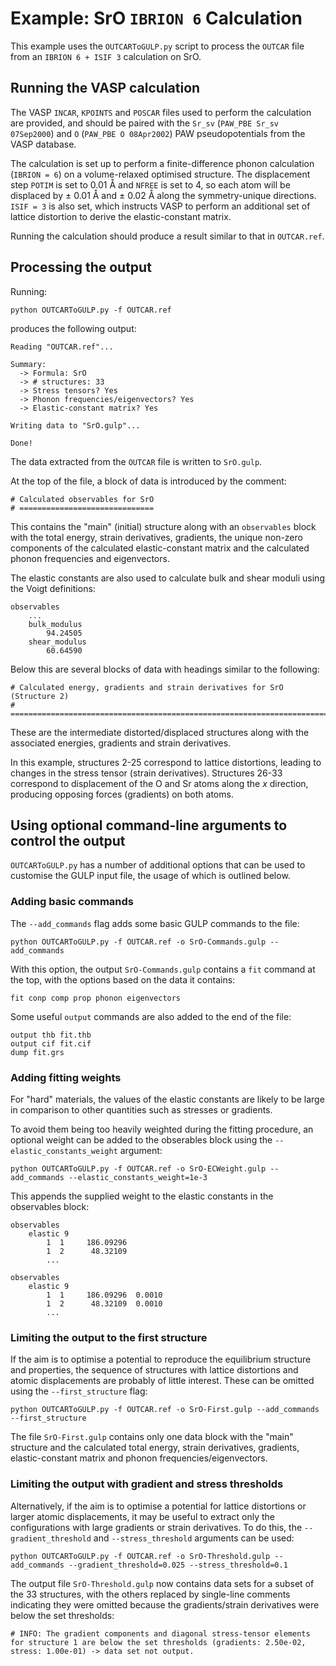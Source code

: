Example: SrO `IBRION 6` Calculation
===================================

This example uses the `OUTCARToGULP.py` script to process the `OUTCAR` file from an `IBRION 6 + ISIF 3` calculation on SrO.

Running the VASP calculation
----------------------------

The VASP `INCAR`, `KPOINTS` and `POSCAR` files used to perform the calculation are provided, and should be paired with the `Sr_sv` (`PAW_PBE Sr_sv 07Sep2000`) and `O` (`PAW_PBE O 08Apr2002`) PAW pseudopotentials from the VASP database.

The calculation is set up to perform a finite-difference phonon calculation (`IBRION = 6`) on a volume-relaxed optimised structure.
The displacement step `POTIM` is set to 0.01 &#8491; and `NFREE` is set to 4, so each atom will be displaced by &plusmn; 0.01 &#8491; and &plusmn; 0.02 &#8491; along the symmetry-unique directions.
`ISIF = 3` is also set, which instructs VASP to perform an additional set of lattice distortion to derive the elastic-constant matrix.

Running the calculation should produce a result similar to that in `OUTCAR.ref`.

Processing the output
---------------------

Running:

`python OUTCARToGULP.py -f OUTCAR.ref`

produces the following output:

```
Reading "OUTCAR.ref"...

Summary:
  -> Formula: SrO
  -> # structures: 33
  -> Stress tensors? Yes
  -> Phonon frequencies/eigenvectors? Yes
  -> Elastic-constant matrix? Yes

Writing data to "SrO.gulp"...

Done!
```

The data extracted from the `OUTCAR` file is written to `SrO.gulp`.

At the top of the file, a block of data is introduced by the comment:

```
# Calculated observables for SrO
# ==============================
```

This contains the "main" (initial) structure along with an `observables` block with the total energy, strain derivatives, gradients, the unique non-zero components of the calculated elastic-constant matrix and the calculated phonon frequencies and eigenvectors.

The elastic constants are also used to calculate bulk and shear moduli using the Voigt definitions:

```
observables
    ...
    bulk_modulus
        94.24505
    shear_modulus
        60.64590
```

Below this are several blocks of data with headings similar to the following:

```
# Calculated energy, gradients and strain derivatives for SrO (Structure 2)
# =========================================================================
```

These are the intermediate distorted/displaced structures along with the associated energies, gradients and strain derivatives.

In this example, structures 2-25 correspond to lattice distortions, leading to changes in the stress tensor (strain derivatives). Structures 26-33 correspond to displacement of the O and Sr atoms along the <i>x</i> direction, producing opposing forces (gradients) on both atoms.

Using optional command-line arguments to control the output
-----------------------------------------------------------

`OUTCARToGULP.py` has a number of additional options that can be used to customise the GULP input file, the usage of which is outlined below.

<h3>Adding basic commands</h3>

The `--add_commands` flag adds some basic GULP commands to the file:

`python OUTCARToGULP.py -f OUTCAR.ref -o SrO-Commands.gulp --add_commands`

With this option, the output `SrO-Commands.gulp` contains a `fit` command at the top, with the options based on the data it contains:

`fit conp comp prop phonon eigenvectors`

Some useful `output` commands are also added to the end of the file:

```
output thb fit.thb
output cif fit.cif
dump fit.grs
```

<h3>Adding fitting weights</h3>

For "hard" materials, the values of the elastic constants are likely to be large in comparison to other quantities such as stresses or gradients.

To avoid them being too heavily weighted during the fitting procedure, an optional weight can be added to the obserables block using the `--elastic_constants_weight` argument:

`python OUTCARToGULP.py -f OUTCAR.ref -o SrO-ECWeight.gulp --add_commands --elastic_constants_weight=1e-3`

This appends the supplied weight to the elastic constants in the observables block:

```
observables
    elastic 9
        1  1     186.09296
        1  2      48.32109
        ...
```

```
observables
    elastic 9
        1  1     186.09296  0.0010
        1  2      48.32109  0.0010
        ...
```

<h3>Limiting the output to the first structure</h3>

If the aim is to optimise a potential to reproduce the equilibrium structure and properties, the sequence of structures with lattice distortions and atomic displacements are probably of little interest.
These can be omitted using the `--first_structure` flag:

`python OUTCARToGULP.py -f OUTCAR.ref -o SrO-First.gulp --add_commands --first_structure`

The file `SrO-First.gulp` contains only one data block with the "main" structure and the calculated total energy, strain derivatives, gradients, elastic-constant matrix and phonon frequencies/eigenvectors.

<h3>Limiting the output with gradient and stress thresholds</h3>

Alternatively, if the aim is to optimise a potential for lattice distortions or larger atomic displacements, it may be useful to extract only the configurations with large gradients or strain derivatives.
To do this, the `--gradient_threshold` and `--stress_threshold` arguments can be used:

`python OUTCARToGULP.py -f OUTCAR.ref -o SrO-Threshold.gulp --add_commands --gradient_threshold=0.025 --stress_threshold=0.1`

The output file `SrO-Threshold.gulp` now contains data sets for a subset of the 33 structures, with the others replaced by single-line comments indicating they were omitted because the gradients/strain derivatives were below the set thresholds:

`# INFO: The gradient components and diagonal stress-tensor elements for structure 1 are below the set thresholds (gradients: 2.50e-02, stress: 1.00e-01) -> data set not output.`
